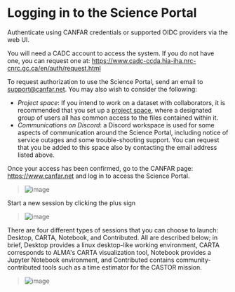 # Logging in to the Science Portal

Authenticate using CANFAR credentials or supported OIDC providers via the web UI.

You will need a CADC account to access the system. If you do not have one, you can request one at:
<https://www.cadc-ccda.hia-iha.nrc-cnrc.gc.ca/en/auth/request.html>

To request authorization to use the Science Portal, send an email to <support@canfar.net>. You may also wish to consider the following:

- *Project space*: If you intend to work on a dataset with collaborators, it is recommended that you set up a [project space](/science-containers/general/NewUser/ProjectSpace), where a designated group of users all has common access to the files contained within it.
- *Communications on Discord*: a Discord workspace is used for some aspects of communication around the Science Portal, including notice of service outages and some trouble-shooting support. You can request that you be added to this space also by contacting the email address listed above.

Once your access has been confirmed, go to the CANFAR page: <https://www.canfar.net> and log in to access the Science Portal.

> ![image](images/login/1_main_CANFAR_landing.png)

Start a new session by clicking the plus sign

> ![image](images/login/2_after_login.png)

There are four different types of sessions that you can choose to launch: Desktop, CARTA, Notebook, and Contributed. All are described below; in brief, Desktop provides a linux desktop-like working environment, CARTA corresponds to ALMA's CARTA visualization tool, Notebook provides a Jupyter Notebook environment, and Contributed contains community-contributed tools such as a time estimator for the CASTOR mission.

> ![image](images/login/3_launch_session_general.png)
